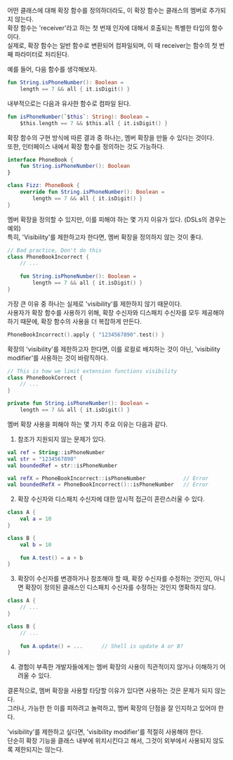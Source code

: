 어떤 클래스에 대해 확장 함수를 정의하더라도, 이 확장 함수는 클래스의 멤버로 추가되지 않는다.  
확장 함수는 'receiver'라고 하는 첫 번재 인자에 대해서 호출되는 특별한 타입의 함수이다.  
실제로, 확장 함수는 일반 함수로 변환되어 컴파일되며, 이 때 receiver는 함수의 첫 번째 파라미터로 처리된다.  

예를 들어, 다음 함수를 생각해보자. 

```kotlin
fun String.isPhoneNumber(): Boolean = 
    length == 7 && all { it.isDigit() }
```

내부적으로는 다음과 유사한 함수로 컴파일 된다.

```kotlin
fun isPhoneNumber(`$this`: String): Boolean = 
    $this.length == 7 && $this.all { it.isDigit() }
```

확장 함수의 구현 방식에 따른 결과 중 하나는, 멤버 확장을 만들 수 있다는 것이다.  
또한, 인터페이스 내에서 확장 함수를 정의하는 것도 가능하다.

```kotlin
interface PhoneBook {
    fun String.isPhoneNumber(): Boolean
}

class Fizz: PhoneBook {
    override fun String.isPhoneNumber(): Boolean =
        length == 7 && all { it.isDigit() }
}
```

멤버 확장을 정의할 수 있지만, 이를 피해야 하는 몇 가지 이유가 있다. (DSLs의 경우는 예외)  
특히, 'Visibility'를 제한하고자 한다면, 멤버 확장을 정의하지 않는 것이 좋다.

```kotlin
// Bad practice, Don't do this
class PhoneBookIncorrect {
    // ...
    
    fun String.isPhoneNumber(): Boolean =
        length == 7 && all { it.isDigit() }
}
```

가장 큰 이유 중 하나는 실제로 'visibility'를 제한하지 않기 때문이다.  
사용자가 확장 함수를 사용하기 위해, 확장 수신자와 디스패치 수신자를 모두 제공해야 하기 때문에, 확장 함수의 사용을 더 복잡하게 만든다.

```kotlin
PhoneBookIncorrect().apply { "1234567890".test() }
```

확장의 'visibility'를 제한하고자 한다면, 이를 로컬로 배치하는 것이 아닌, 'visibility modifier'를 사용하는 것이 바람직하다. 

```kotlin
// This is how we limit extension functions visibility
class PhoneBookCorrect {
    // ...
}

private fun String.isPhoneNumber(): Boolean = 
    length == 7 && all { it.isDigit() }
```

멤버 확장 사용을 피해야 하는 몇 가지 주요 이유는 다음과 같다. 

1. 참조가 지원되지 않는 문제가 있다.

```kotlin
val ref = String::isPhoneNumber
val str = "1234567890"
val boundedRef = str::isPhoneNumber

val refX = PhoneBookIncorrect::isPhoneNumber            // Error
val boundedRefX = PhoneBookIncorrect()::isPhoneNumber   // Error
```

2. 확장 수신자와 디스패치 수신자에 대한 암시적 접근이 혼란스러울 수 있다.

```kotlin
class A { 
    val a = 10
}

class B { 
    val b = 10
    
    fun A.test() = a + b
}
```

3. 확장이 수신자를 변경하거나 참조해야 할 때, 확장 수신자를 수정하는 것인지, 아니면 확장이 정의된 클래스인 디스패치 수신자를 수정하는 것인지 명확하지 않다.

```kotlin
class A {
    // ...
}

class B {
    // ...
    
    fun A.update() = ...      // Shell is update A or B?
}
```

4. 경험이 부족한 개발자들에게는 멤버 확장의 사용이 직관적이지 않거나 이해하기 어려울 수 있다.

결론적으로, 멤버 확장을 사용할 타당할 이유가 있다면 사용하는 것은 문제가 되지 않는다.  
그러나, 가능한 한 이를 피하려고 놀력하고, 멤버 확장의 단점을 잘 인지하고 있어야 한다.

'visibility'를 제한하고 싶다면, 'visibility modifier'를 적절히 사용해야 한다.  
단순히 확장 기능을 클래스 내부에 위치시킨다고 해서, 그것이 외부에서 사용되지 않도록 제한되지는 않는다.